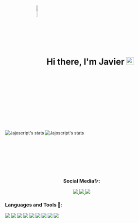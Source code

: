 <div align="center">
   <h1>
      <span>
         <img display="inline-block" align="middle" src="https://cdn.discordapp.com/attachments/570952602355761162/821467773946560552/DGg4koxXUAE_h1t.png" width=10% height=10%         /></span>
         Hi there, I'm Javier
      <img src="https://media.giphy.com/media/hvRJCLFzcasrR4ia7z/giphy.gif" width="25px">
   </h1>
</div>

<div align="left">
   <a>
      <img src="https://github-readme-stats.vercel.app/api?username=jajoscript&count_private=true&show_icons=true&theme=synthwave&hide_border=true&locale=es" alt="Jajoscript's         stats" align="left" />
   </a>

   <a>
      <img src="https://github-readme-stats.vercel.app/api/top-langs/?username=jajoscript&hide=javascript,html&theme=synthwave&hide_border=true&locale=es" alt="Jajoscript's           stats" align="left" />
   </a>
</div>



<br><br><br><br><br><br>
<div align="center">
   <br/>
   <h3 align="center">Social Media✨:</h3>
   
   <a href="https://open.spotify.com/user/jyx0evb84wd3kriql8jckptee">
      <img src="https://img.icons8.com/nolan/64/spotify.png"/>
   </a>
   <a href="https://www.linkedin.com/in/javier-almarza-bucarey/">
     <img src="https://img.icons8.com/nolan/64/linkedin.png"/>
   </a>
   <a href="https://www.instagram.com/_.javier.almarza/">
     <img src="https://img.icons8.com/nolan/64/instagram-new.png"/>
   </a>   
</div>
   


### Languages and Tools 💾:
<a><img src="https://img.icons8.com/nolan/64/java-coffee-cup-logo.png"/></a>
<a><img src="https://img.icons8.com/nolan/64/copyright.png"/></a>
<a><img src="https://img.icons8.com/nolan/64/javascript.png"/></a>
<a><img src="https://img.icons8.com/nolan/64/css-filetype.png"/></a>
<a><img src="https://img.icons8.com/nolan/64/html-5.png"/></a>
<a><img src="https://img.icons8.com/nolan/64/python.png"/></a>
<a><img src="https://img.icons8.com/nolan/64/mysql.png"/></a>
<a><img src="https://img.icons8.com/nolan/64/react-native.png"/></a>
<a><img src="https://img.icons8.com/nolan/64/visual-studio-code-2019.png"/></a>
<!-- 
[![willianrod's wakatime stats](https://github-readme-stats.vercel.app/api/wakatime?username=jajoscript&theme=synthwave)](https://github.com/jajoscript/github-readme-stats)
-->
